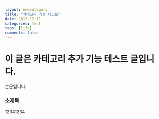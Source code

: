 ```yaml
---
layout: newcategory
title: "카테고리 기능 테스트"
date: 2019-12-11
categories: test
tags: [life]
comments: false
---
```



# 이 글은 카테고리 추가 기능 테스트 글입니다.

본문입니다.

### 소제목 

12341234